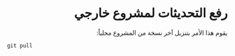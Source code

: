 <div dir="rtl">

# رفع التحديثات لمشروع خارجي

يقوم هذا الأمر بتنزيل آخر نسخة من المشروع محلياً: 

<div dir="ltr">

```
 git pull
```
</div>